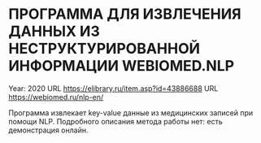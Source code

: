 # ПРОГРАММА ДЛЯ ИЗВЛЕЧЕНИЯ ДАННЫХ ИЗ НЕСТРУКТУРИРОВАННОЙ ИНФОРМАЦИИ WEBIOMED.NLP

Year: 2020
URL https://elibrary.ru/item.asp?id=43886688
URL https://webiomed.ru/nlp-en/

Программа извлекает key-value данные из медицинских записей при помощи NLP. Подробного описания метода работы нет: есть демонстрация онлайн.
